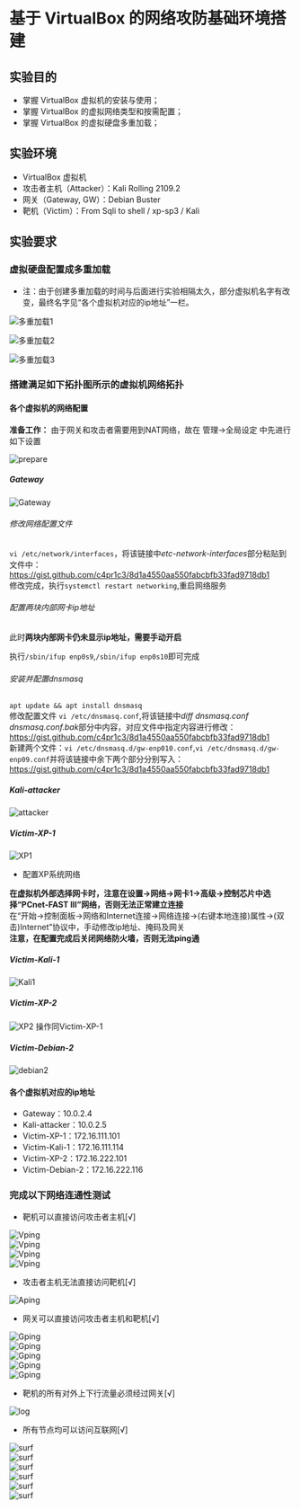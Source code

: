 # 基于 VirtualBox 的网络攻防基础环境搭建

## 实验目的

* 掌握 VirtualBox 虚拟机的安装与使用；
* 掌握 VirtualBox 的虚拟网络类型和按需配置；
* 掌握 VirtualBox 的虚拟硬盘多重加载；

## 实验环境

* VirtualBox 虚拟机
* 攻击者主机（Attacker）：Kali Rolling 2109.2
* 网关（Gateway, GW）：Debian Buster
* 靶机（Victim）：From Sqli to shell / xp-sp3 / Kali

## 实验要求

### 虚拟硬盘配置成多重加载

* 注：由于创建多重加载的时间与后面进行实验相隔太久，部分虚拟机名字有改变，最终名字见“各个虚拟机对应的ip地址”一栏。  

![多重加载1](https://github.com/CUCCS/2020-ns-public-LLLanW/blob/exp01/img/%E5%A4%9A%E9%87%8D%E5%8A%A0%E8%BD%BD1.jpg)

![多重加载2](https://github.com/CUCCS/2020-ns-public-LLLanW/blob/exp01/img/%E5%A4%9A%E9%87%8D%E5%8A%A0%E8%BD%BD2.jpg)

![多重加载3](https://github.com/CUCCS/2020-ns-public-LLLanW/blob/exp01/img/%E5%A4%9A%E9%87%8D%E5%8A%A0%E8%BD%BD3.jpg)

### 搭建满足如下拓扑图所示的虚拟机网络拓扑

#### 各个虚拟机的网络配置

**准备工作：** 由于网关和攻击者需要用到NAT网络，故在 管理->全局设定 中先进行如下设置  

![prepare](https://github.com/CUCCS/2020-ns-public-LLLanW/blob/exp01/img/prepare2.png)

##### Gateway

![Gateway](https://github.com/CUCCS/2020-ns-public-LLLanW/blob/exp01/img/Gatenet.png)

###### 修改网络配置文件

`vi /etc/network/interfaces`，将该链接中*etc-network-interfaces*部分粘贴到文件中：https://gist.github.com/c4pr1c3/8d1a4550aa550fabcbfb33fad9718db1  
修改完成，执行`systemctl restart networking`,重启网络服务

###### 配置两块内部网卡ip地址

此时**两块内部网卡仍未显示ip地址，需要手动开启**  

执行`/sbin/ifup enp0s9`,`/sbin/ifup enp0s10`即可完成

###### 安装并配置dnsmasq
`apt update && apt install dnsmasq`  
修改配置文件 `vi /etc/dnsmasq.conf`,将该链接中*diff dnsmasq.conf dnsmasq.conf.bak*部分中内容，对应文件中指定内容进行修改：https://gist.github.com/c4pr1c3/8d1a4550aa550fabcbfb33fad9718db1  
新建两个文件：`vi /etc/dnsmasq.d/gw-enp010.conf`,`vi /etc/dnsmasq.d/gw-enp09.conf`并将该链接中余下两个部分分别写入：https://gist.github.com/c4pr1c3/8d1a4550aa550fabcbfb33fad9718db1  

##### Kali-attacker

![attacker](https://github.com/CUCCS/2020-ns-public-LLLanW/blob/exp01/img/attackernet.png)

##### Victim-XP-1

![XP1](https://github.com/CUCCS/2020-ns-public-LLLanW/blob/exp01/img/XP1net.png)  

* 配置XP系统网络  

**在虚拟机外部选择网卡时，注意在设置->网络->网卡1->高级->控制芯片中选择“PCnet-FAST III”网络，否则无法正常建立连接**  
在“开始->控制面板->网络和Internet连接->网络连接->(右键本地连接)属性->(双击)Internet”协议中，手动修改ip地址、掩码及网关  
**注意，在配置完成后关闭网络防火墙，否则无法ping通**  

##### Victim-Kali-1

![Kali1](https://github.com/CUCCS/2020-ns-public-LLLanW/blob/exp01/img/kalinet.png)

##### Victim-XP-2

![XP2](https://github.com/CUCCS/2020-ns-public-LLLanW/blob/exp01/img/XP2net.png)
操作同Victim-XP-1

##### Victim-Debian-2

![debian2](https://github.com/CUCCS/2020-ns-public-LLLanW/blob/exp01/img/Denet.png)

#### 各个虚拟机对应的ip地址

* Gateway：10.0.2.4
* Kali-attacker：10.0.2.5
* Victim-XP-1：172.16.111.101
* Victim-Kali-1：172.16.111.114
* Victim-XP-2：172.16.222.101
* Victim-Debian-2：172.16.222.116

### 完成以下网络连通性测试

* 靶机可以直接访问攻击者主机[√]  

![Vping](https://github.com/CUCCS/2020-ns-public-LLLanW/blob/exp01/img/Vping1.png)  
![Vping](https://github.com/CUCCS/2020-ns-public-LLLanW/blob/exp01/img/Vping2.png)  
![Vping](https://github.com/CUCCS/2020-ns-public-LLLanW/blob/exp01/img/Vping3.png)  
![Vping](https://github.com/CUCCS/2020-ns-public-LLLanW/blob/exp01/img/Vping4.png)  

* 攻击者主机无法直接访问靶机[√]  

![Aping](https://github.com/CUCCS/2020-ns-public-LLLanW/blob/exp01/img/attackerCantping.jpg)  

* 网关可以直接访问攻击者主机和靶机[√]  

![Gping](https://github.com/CUCCS/2020-ns-public-LLLanW/blob/exp01/img/Gping1.png)  
![Gping](https://github.com/CUCCS/2020-ns-public-LLLanW/blob/exp01/img/Gping2.png)  
![Gping](https://github.com/CUCCS/2020-ns-public-LLLanW/blob/exp01/img/Gping3.png)  
![Gping](https://github.com/CUCCS/2020-ns-public-LLLanW/blob/exp01/img/Gping4.png)  
![Gping](https://github.com/CUCCS/2020-ns-public-LLLanW/blob/exp01/img/Gping5.png)  

* 靶机的所有对外上下行流量必须经过网关[√]  

![log](https://github.com/CUCCS/2020-ns-public-LLLanW/blob/exp01/img/log.png)  

* 所有节点均可以访问互联网[√]  

![surf](https://github.com/CUCCS/2020-ns-public-LLLanW/blob/exp01/img/surf1.png)  
![surf](https://github.com/CUCCS/2020-ns-public-LLLanW/blob/exp01/img/surf2.png)  
![surf](https://github.com/CUCCS/2020-ns-public-LLLanW/blob/exp01/img/surf3.png)  
![surf](https://github.com/CUCCS/2020-ns-public-LLLanW/blob/exp01/img/surf4.png)  
![surf](https://github.com/CUCCS/2020-ns-public-LLLanW/blob/exp01/img/surf5.png)  
![surf](https://github.com/CUCCS/2020-ns-public-LLLanW/blob/exp01/img/surf6.png)  
